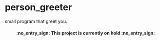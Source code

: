 # person_greeter
small program that greet you.

<h4 align = 'center'> :no_entry_sign: This project is currently on hold :no_entry_sign: </h4>

